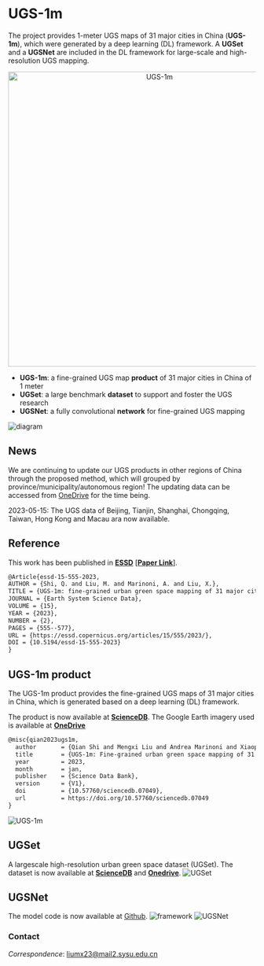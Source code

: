 # UGS-1m

The project provides 1-meter UGS maps of 31 major cities in China (**UGS-1m**), which were generated by a deep learning (DL) framework. A **UGSet** and a **UGSNet** are included in the DL framework for large-scale and high-resolution UGS mapping.

<div align=center><img src="imgs/ugs_maps.gif" width="600" alt="UGS-1m"/><br/></div>

 - **UGS-1m**: a fine-grained UGS map **product** of 31 major cities in China of 1 meter
 - **UGSet**: a large benchmark **dataset** to support and foster the UGS research
 - **UGSNet**: a fully convolutional **network** for fine-grained UGS mapping

![diagram](imgs/diagram.png)


## News
We are continuing to update our UGS products in other regions of China through the proposed method, which will grouped by province/municipality/autonomous region!
The updating data can be accessed from [OneDrive](https://mail2sysueducn-my.sharepoint.com/:f:/g/personal/liumx23_mail2_sysu_edu_cn/EkUvsrPrQ4lNt-R-DWfwbxIBvYUJz1WoJzoEFk6knYcJjA?e=bb5huu) for the time being.

2023-05-15: The UGS data of Beijing, Tianjin, Shanghai, Chongqing, Taiwan, Hong Kong and Macau ara now available.


## Reference
This work has been published in [**ESSD**](https://www.earth-system-science-data.net/) [[**Paper Link**](https://essd.copernicus.org/articles/15/555/2023/)].

```markdown
@Article{essd-15-555-2023,
AUTHOR = {Shi, Q. and Liu, M. and Marinoni, A. and Liu, X.},
TITLE = {UGS-1m: fine-grained urban green space mapping of 31 major cities in China based on the deep learning framework},
JOURNAL = {Earth System Science Data},
VOLUME = {15},
YEAR = {2023},
NUMBER = {2},
PAGES = {555--577},
URL = {https://essd.copernicus.org/articles/15/555/2023/},
DOI = {10.5194/essd-15-555-2023}
}
```


## UGS-1m product 

The UGS-1m product provides the fine-grained UGS maps of 31 major cities in China, which is generated based on a deep learning (DL) framework. 

The product is now available at [**ScienceDB**](https://doi.org/10.57760/sciencedb.07049).
The Google Earth imagery used is available at [**OneDrive**](https://mail2sysueducn-my.sharepoint.com/:f:/g/personal/liumx23_mail2_sysu_edu_cn/EuILVq8vbopKu_juqg4ams8BythT7i1Oe7X-9kQaVn-LAw?e=9aBqSq)

```markdown
@misc{qian2023ugs1m,
  author       = {Qian Shi and Mengxi Liu and Andrea Marinoni and Xiaoping Liu},
  title        = {UGS-1m: Fine-grained urban green space mapping of 31 major cities in China based on the deep learning framework},
  year         = 2023,
  month        = jan,
  publisher    = {Science Data Bank},
  version      = {V1},
  doi          = {10.57760/sciencedb.07049},
  url          = https://doi.org/10.57760/sciencedb.07049
}
```
![UGS-1m](imgs/ugs-1m.png)

## UGSet
A largescale high-resolution urban green space dataset (UGSet). The dataset is now available at [**ScienceDB**](https://doi.org/10.57760/sciencedb.07049) and [**Onedrive**](https://mail2sysueducn-my.sharepoint.com/:f:/g/personal/liumx23_mail2_sysu_edu_cn/EuFVXihDii5OnZB22wJATGkB0zcqNDloT3KkxUwiW3rM8g?e=vq3bpy).
![UGSet](imgs/UGSet.png)


## UGSNet 
The model code is now available at [Github](https://github.com/liumency/UGS-1m).
![framework](imgs/DL_framework.png)
![UGSNet](imgs/UGSNet.png)

### Contact
*Correspondence*: liumx23@mail2.sysu.edu.cn

